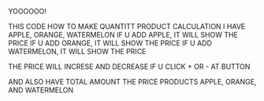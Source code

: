 YOOOOOO!

THIS CODE HOW TO MAKE QUANTITT PRODUCT CALCULATION
I HAVE APPLE, ORANGE, WATERMELON
IF U ADD APPLE, IT WILL SHOW THE PRICE
IF U ADD ORANGE, IT WILL SHOW THE PRICE
IF U ADD WATERMELON, IT WILL SHOW THE PRICE

THE PRICE WILL INCRESE AND DECREASE IF U CLICK + OR - AT BUTTON

AND ALSO HAVE TOTAL AMOUNT THE PRICE PRODUCTS APPLE, ORANGE, AND WATERMELON

